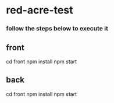 # red-acre-test

### follow the steps below to execute it

## front
cd front
npm install
npm start

## back
cd front
npm install
npm start